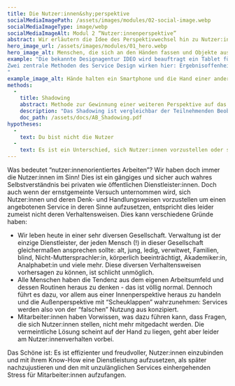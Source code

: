 ```yaml
---
title: Die Nutzer:innen&shy;perspektive
socialMediaImagePath: /assets/images/modules/02-social-image.webp
socialMediaImageType: image/webp
socialMediaImageAlt: Modul 2 “Nutzer:innenperspektive”
abstract: Wir erläutern die Idee des Perspektivwechsel hin zu Nutzer:innen und die Gründe, warum dies oft nicht berücksichtigt wird.
hero_image_url: /assets/images/modules/01_hero.webp
hero_image_alt: Menschen, die sich an den Händen fassen und Objekte austauschen
example: "Die bekannte Designagentur IDEO wird beauftragt ein Tablet für ein Krankenhaus zu entwickeln, mit dem Patientendaten aufgenommen werden können. IDEO beobachtet Krankenhausmitarbeiter:innen im Kontakt mit den Patient:innen. Was sie sehen ist, dass diese zur Beruhigung die Hand ihrer Patient:innen halten - und damit nicht in der Lage wären beide Hände zur Bedienung eines Tablets zu nutzen. Sie entwickeln stattdessen ein kleineres Gerät, das mit einer Hand bedient werden kann.
Zwei zentrale Methoden des Service Design wirken hier: Ergebnisoffenheit und Beobachtung der Nutzer:innen. Ohne die Beobachtung der gegebenen Situation, wäre ein weniger sinnvolles, auf einer Fehlannahme basierendes Produkt (weiter-)entwickelt worden.
"
example_image_alt: Hände halten ein Smartphone und die Hand einer anderen Person
methods:
  - 
    title: Shadowing
    abstract: Methode zur Gewinnung einer weiteren Perspektive auf das Nutzer:innenerlebnis
    description: "Das Shadowing ist vergleichbar der Teilnehmenden Beobachtung aus der Soziologie. Ohne Einzugreifen oder zu Kommentieren wird ein Vorgang beobachtet und dokumentiert. Durch die Außenperspektive ist es möglich sehr ganzheitlich auf kleine Reaktionen zu achten: ein Stirnrunzeln, ein Lächeln, ein Zögern. So wird eine sehr differenzierte Analyse eines Service ermöglicht."
    doc_path: /assets/docs/AB_Shadowing.pdf
hypotheses:
  - 
    text: Du bist nicht die Nutzer 
  -
    text: Es ist ein Unterschied, sich Nutzer:innen vorzustellen oder sie zu befragen
---
```


Was bedeutet “nutzer:innenorientiertes Arbeiten”? Wir haben doch immer die Nutzer:innen im Sinn! Dies ist ein gängiges und sicher auch wahres Selbstverständnis bei privaten wie öffentlichen Dienstleister:innen. Doch auch wenn der ernstgemeinte Versuch unternommen wird, sich Nutzer:innen und deren Denk- und Handlungsweisen vorzustellen um einen angebotenen Service in deren Sinne aufzusetzen, entspricht dies leider zumeist nicht deren Verhaltensweisen.
Dies kann verschiedene Gründe haben:

- Wir leben heute in einer sehr diversen Gesellschaft. Verwaltung ist der einzige Dienstleister, der jeden Mensch (!) in dieser Gesellschaft gleichermaßen ansprechen sollte: alt, jung, ledig, verwitwet, Familien, blind, Nicht-Muttersprachler:in, körperlich beeinträchtigt, Akademiker:in, Analphabet:in und viele mehr. Diese diversen Verhaltensweisen vorhersagen zu können, ist schlicht unmöglich.
- Alle Menschen haben die Tendenz aus dem eigenen Arbeitsumfeld und dessen Routinen heraus zu denken - das ist völlig normal. Dennoch führt es dazu, vor allem aus einer Innenperspektive heraus zu handeln und die Außenperspektive mit “Scheuklappen” wahrzunehmen: Services werden also von der “falschen” Nutzung aus konzipiert.
- Mitarbeiter:innen haben Vorwissen, was dazu führen kann, dass Fragen, die sich Nutzer:innen stellen, nicht mehr mitgedacht werden. Die vermeintliche Lösung scheint auf der Hand zu liegen, geht aber leider am Nutzer:innenverhalten vorbei.

Das Schöne ist: Es ist effizienter und freudvoller, Nutzer:innen einzubinden und mit ihrem Know-How eine Dienstleistung aufzusetzen, als später nachzujustieren und den mit unzulänglichen Services einhergehenden Stress für Mitarbeiter:innen aufzufangen.

